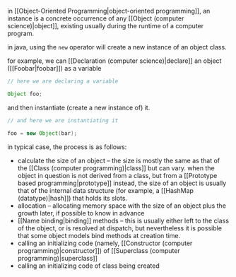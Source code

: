 in [[Object-Oriented Programming|object-oriented programming]], an instance is a concrete occurrence of any [[Object (computer science)|object]], existing usually during the runtime of a computer program.

in java, using the `new` operator will create a new instance of an object class.

for example, we can [[Declaration (computer science)|declare]] an object ([[Foobar|foobar]]) as a variable

```java
// here we are declaring a variable

Object foo;
```

and then instantiate (create a new instance of) it.

```java 
// and here we are instantiating it

foo = new Object(bar);
```

in typical case, the process is as follows:

- calculate the size of an object – the size is mostly the same as that of the [[Class (computer programming)|class]] but can vary. when the object in question is not derived from a class, but from a [[Prototype based programming|prototype]] instead, the size of an object is usually that of the internal data structure (for example, a [[HashMap (datatype)|hash]]) that holds its slots.
- allocation – allocating memory space with the size of an object plus the growth later, if possible to know in advance
- [[Name binding|binding]] methods – this is usually either left to the class of the object, or is resolved at dispatch, but nevertheless it is possible that some object models bind methods at creation time.
- calling an initializing code (namely, [[Constructor (computer programming)|constructor]]) of [[Superclass (computer programming)|superclass]]
- calling an initializing code of class being created